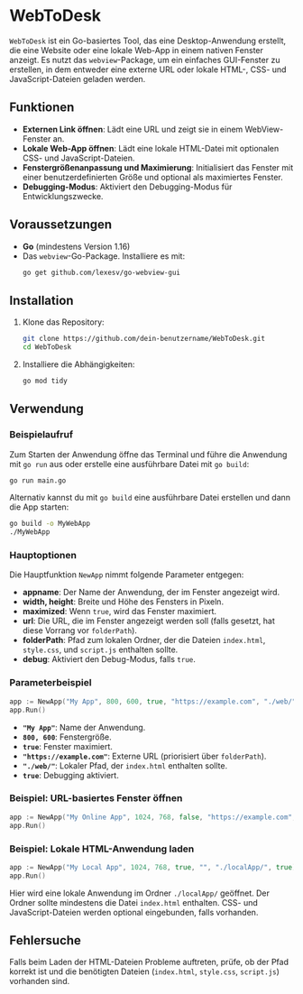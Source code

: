 # WebToDesk

`WebToDesk` ist ein Go-basiertes Tool, das eine Desktop-Anwendung erstellt, die eine Website oder eine lokale Web-App in einem nativen Fenster anzeigt. Es nutzt das `webview`-Package, um ein einfaches GUI-Fenster zu erstellen, in dem entweder eine externe URL oder lokale HTML-, CSS- und JavaScript-Dateien geladen werden.

## Funktionen

- **Externen Link öffnen**: Lädt eine URL und zeigt sie in einem WebView-Fenster an.
- **Lokale Web-App öffnen**: Lädt eine lokale HTML-Datei mit optionalen CSS- und JavaScript-Dateien.
- **Fenstergrößenanpassung und Maximierung**: Initialisiert das Fenster mit einer benutzerdefinierten Größe und optional als maximiertes Fenster.
- **Debugging-Modus**: Aktiviert den Debugging-Modus für Entwicklungszwecke.

## Voraussetzungen

- **Go** (mindestens Version 1.16)
- Das `webview`-Go-Package. Installiere es mit:
  ```bash
  go get github.com/lexesv/go-webview-gui
  ```

## Installation

1. Klone das Repository:
   ```bash
   git clone https://github.com/dein-benutzername/WebToDesk.git
   cd WebToDesk
   ```
2. Installiere die Abhängigkeiten:
   ```bash
   go mod tidy
   ```

## Verwendung

### Beispielaufruf

Zum Starten der Anwendung öffne das Terminal und führe die Anwendung mit `go run` aus oder erstelle eine ausführbare Datei mit `go build`:

```bash
go run main.go
```

Alternativ kannst du mit `go build` eine ausführbare Datei erstellen und dann die App starten:

```bash
go build -o MyWebApp
./MyWebApp
```

### Hauptoptionen

Die Hauptfunktion `NewApp` nimmt folgende Parameter entgegen:

- **appname**: Der Name der Anwendung, der im Fenster angezeigt wird.
- **width, height**: Breite und Höhe des Fensters in Pixeln.
- **maximized**: Wenn `true`, wird das Fenster maximiert.
- **url**: Die URL, die im Fenster angezeigt werden soll (falls gesetzt, hat diese Vorrang vor `folderPath`).
- **folderPath**: Pfad zum lokalen Ordner, der die Dateien `index.html`, `style.css`, und `script.js` enthalten sollte.
- **debug**: Aktiviert den Debug-Modus, falls `true`.

### Parameterbeispiel

```go
app := NewApp("My App", 800, 600, true, "https://example.com", "./web/", true)
app.Run()
```

- **`"My App"`**: Name der Anwendung.
- **`800, 600`**: Fenstergröße.
- **`true`**: Fenster maximiert.
- **`"https://example.com"`**: Externe URL (priorisiert über `folderPath`).
- **`"./web/"`**: Lokaler Pfad, der `index.html` enthalten sollte.
- **`true`**: Debugging aktiviert.

### Beispiel: URL-basiertes Fenster öffnen

```go
app := NewApp("My Online App", 1024, 768, false, "https://example.com", "", false)
app.Run()
```

### Beispiel: Lokale HTML-Anwendung laden

```go
app := NewApp("My Local App", 1024, 768, true, "", "./localApp/", true)
app.Run()
```

Hier wird eine lokale Anwendung im Ordner `./localApp/` geöffnet. Der Ordner sollte mindestens die Datei `index.html` enthalten. CSS- und JavaScript-Dateien werden optional eingebunden, falls vorhanden.

## Fehlersuche

Falls beim Laden der HTML-Dateien Probleme auftreten, prüfe, ob der Pfad korrekt ist und die benötigten Dateien (`index.html`, `style.css`, `script.js`) vorhanden sind.
